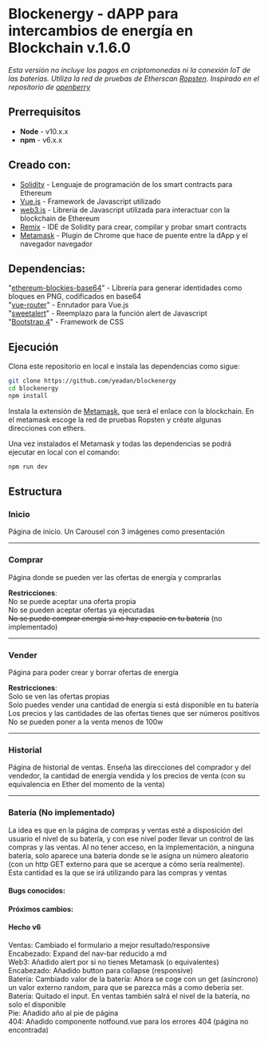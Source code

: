 # Blockenergy - dAPP para intercambios de energía en Blockchain v.1.6.0
*Esta versión no incluye los pagos en criptomonedas ni la conexión IoT de las baterías. Utiliza la red de pruebas de Etherscan [Ropsten](https://ropsten.etherscan.io/). Inspirado en el repositorio de [openberry](https://github.com/openberry-ac/Auction)*
  
## Prerrequisitos
* **Node** - v10.x.x 
* **npm** - v6.x.x 

## Creado con:
* [Solidity](https://solidity.readthedocs.io/en/v0.6.1/) - Lenguaje de programación de los smart contracts para Ethereum
* [Vue.js](https://vuejs.org/) - Framework de Javascript utilizado
* [web3.js](https://github.com/ethereum/web3.js/) - Librería de Javascript utilizada para interactuar con la blockchain de Ethereum   
* [Remix](https://remix.ethereum.org/) - IDE de Solidity para crear, compilar y probar smart contracts
* [Metamask](https://metamask.io/) - Plugin de Chrome que hace de puente entre la dApp y el navegador navegador

## Dependencias:
  "[ethereum-blockies-base64](https://https://www.npmjs.com/package/ethereum-blockies-base64)" - Librería para generar identidades como bloques en PNG, codificados en base64   
  "[vue-router](https://router.vuejs.org/)" - Enrutador para Vue.js   
  "[sweetalert](https://sweetalert2.github.io/)" - Reemplazo para la función alert de Javascript  
  "[Bootstrap 4](https://blog.getbootstrap.com/2019/11/28/bootstrap-4-4-1/)" - Framework de CSS 



## Ejecución

Clona este repositorio en local e instala las dependencias como sigue:

```bash
git clone https://github.com/yeadan/blockenergy
cd blockenergy
npm install
```
Instala la extensión de [Metamask](https://metamask.io/), que será el enlace con la blockchain. En el metamask escoge la red de pruebas Ropsten y créate algunas direcciones con ethers.

Una vez instalados el Metamask y todas las dependencias se podrá ejecutar en local con el comando:

```bash
npm run dev
```


## Estructura 

### Inicio
Página de inicio. Un Carousel con 3 imágenes como presentación    

---

### Comprar
Página donde se pueden ver las ofertas de energía y comprarlas   

__Restricciones__:   
No se puede aceptar una oferta propia   
No se pueden aceptar ofertas ya ejecutadas   
~~No se puede comprar energía si no hay espacio en tu batería~~ (no implementado)   

---
### Vender
Página para poder crear y borrar ofertas de energía  

__Restricciones__:    
Solo se ven las ofertas propias   
Solo puedes vender una cantidad de energía si está disponible en tu batería   
Los precios y las cantidades de las ofertas tienes que ser números  positivos   
No se pueden poner a la venta menos de 100w   

 ---
### Historial

Página de historial de ventas. Enseña las direcciones del comprador y del vendedor, la cantidad de energía vendida y los precios de venta (con su equivalencia en Ether del momento de la venta)   

---
### Batería (No implementado)

La idea es que en la página de compras y ventas esté a disposición del usuario el nivel de su batería, y con ese nivel poder llevar un control de las compras y las ventas. Al no tener acceso, en la implementación, a ninguna batería, solo aparece una batería donde se le asigna un número aleatorio (con un http GET externo para que se acerque a cómo sería realmente). Esta cantidad es la que se irá utilizando para las compras y ventas   

#### Bugs conocidos:   


#### Próximos cambios:   
   
 
#### Hecho v6   
Ventas: Cambiado el formulario a mejor resultado/responsive   
Encabezado: Expand del nav-bar reducido a md   
Web3: Añadido alert por si no tienes Metamask (o equivalentes)   
Encabezado: Añadido button para collapse (responsive)   
Batería: Cambiado valor de la batería: Ahora se coge con un get (asíncrono) un valor externo random, para que se parezca más a como debería ser.    
Batería: Quitado el input. En ventas también salrá el nivel de la batería, no solo el disponible    
Pie: Añadido año al pie de página    
404: Añadido componente notfound.vue para los errores 404 (página no encontrada)    
